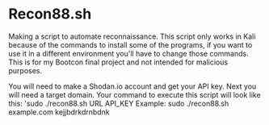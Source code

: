 # Recon88.sh
Making a script to automate reconnaissance. This script only works in Kali because of the commands to install some of the programs, if you want to use it in a different environment you'll have to change those commands. This is for my Bootcon final project and not intended for malicious purposes. 

You will need to make a Shodan.io account and get your API key.
Next you will need a target domain.
Your command to execute this script will look like this:
'sudo ./recon88.sh URL API_KEY
Example: sudo ./recon88.sh example.com kejjbdrkdrnbdnk
